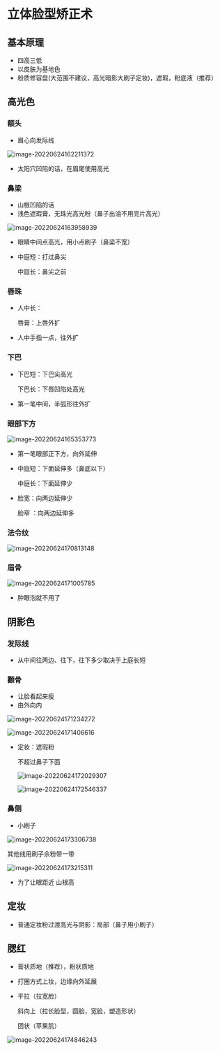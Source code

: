  

# 立体脸型矫正术

## 基本原理

- 四高三低
- 以皮肤为基地色
- 粉质修容盘(大范围不建议，高光暗影大刷子定妆)，遮瑕，粉底液（推荐）

## 高光色

### 额头

- 眉心向发际线

![image-20220624162211372](Pic/image-20220624162211372.png)

- 太阳穴凹陷的话，在眉尾使用高光

### 鼻梁

- 山根凹陷的话
- 浅色遮瑕膏，无珠光高光粉（鼻子出油不用亮片高光）

![image-20220624163958939](Pic/image-20220624163958939.png)

- 眼睛中间点高光，用小点刷子（鼻梁不宽）

- 中庭短：打过鼻尖

  中庭长：鼻尖之前

### 唇珠

- 人中长：

  唇膏：上唇外扩

- 人中手指一点，往外扩

### 下巴

- 下巴短：下巴尖高光

  下巴长：下唇凹陷处高光

- 第一笔中间，半弧形往外扩

### 眼部下方

![image-20220624165353773](Pic/image-20220624165353773.png)

- 第一笔眼部正下方，向外延伸

- 中庭短：下面延伸多（鼻底以下）

  中庭长：下面延伸少

- 脸宽：向两边延伸少

  脸窄 ：向两边延伸多

### 法令纹

![image-20220624170813148](Pic/image-20220624170813148.png)

### 眉骨

![image-20220624171005785](Pic/image-20220624171005785.png)

- 肿眼泡就不用了

## 阴影色

### 发际线

- 从中间往两边、往下，往下多少取决于上庭长短

### 颧骨

- 让脸看起来瘦
- 由外向内

![image-20220624171234272](Pic/image-20220624171234272.png)

![image-20220624171406616](Pic/image-20220624171406616.png)

- 定妆：遮瑕粉

  不超过鼻子下面

   ![image-20220624172029307](Pic/image-20220624172029307.png)

  ![image-20220624172546337](Pic/image-20220624172546337.png)

  

### 鼻侧

- 小刷子 

![image-20220624173306738](Pic/image-20220624173306738.png)

其他线用刷子余粉带一带

![image-20220624173215311](Pic/image-20220624173215311.png)

- 为了让眼距近 山根高

## 定妆

- 普通定妆粉过渡高光与阴影：局部（鼻子用小刷子）

## 腮红

- 膏状质地（推荐），粉状质地

- 打圈方式上妆，边缘向外延展

- 平拉（拉宽脸）

  斜向上（拉长脸型，圆脸，宽脸，塑造形状）

  团状（苹果肌）

![image-20220624174846243](Pic/image-20220624174846243.png)

